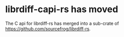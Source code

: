 # librdiff-capi-rs has moved

The C api for librdiff-rs has merged into a sub-crate of
<https://github.com/sourcefrog/librdiff-rs>.